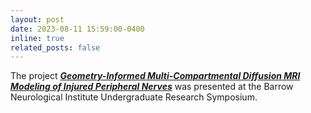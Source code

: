 ```yaml
---
layout: post
date: 2023-08-11 15:59:00-0400
inline: true
related_posts: false
---
```


The project [***Geometry-Informed Multi-Compartmental Diffusion MRI Modeling of Injured Peripheral Nerves***](https://k9chen.github.io/assets/pdf/08112023.pdf) was presented at the Barrow Neurological Institute Undergraduate Research Symposium. 
